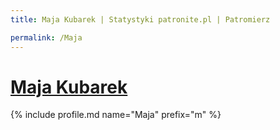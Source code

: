 ```yaml
---
title: Maja Kubarek | Statystyki patronite.pl | Patromierz

permalink: /Maja
---
```


# [Maja Kubarek](https://patronite.pl/Maja)

{% include profile.md name="Maja" prefix="m" %}
